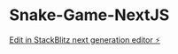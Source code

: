 # Snake-Game-NextJS

[Edit in StackBlitz next generation editor ⚡️](https://stackblitz.com/~/github.com/abuiliazeed/Snake-Game-NextJS)